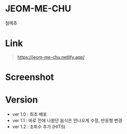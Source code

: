 # JEOM-ME-CHU
점메추

# Link
> https://jeom-me-chu.netlify.app/

# Screenshot


# Version
- ver 1.0 : 최초 배포
- ver 1.1 : 바로 전에 나왔던 음식은 안나오게 수정, 반응형 변경
- ver 1.2 : 조회수 추가 (HITS)
